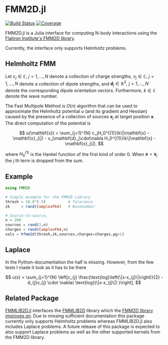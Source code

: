 # FMM2D.jl

[![Build Status](https://github.com/mipals/FMM2D.jl/actions/workflows/CI.yml/badge.svg?branch=main)](https://github.com/mipals/FMM2D.jl/actions/workflows/CI.yml?query=branch%3Amain)
[![Coverage](https://codecov.io/gh/mipals/FMM2D.jl/branch/main/graph/badge.svg)](https://codecov.io/gh/mipals/FMM2D.jl)

FMM2D.jl is a Julia interface for computing N-body interactions using the [Flatiron Institute's FMM2D library](https://github.com/flatironinstitute/fmm2d/).

Currently, the interface only supports Helmholtz problems.

## Helmholtz FMM
Let $c_j \in \mathbb{C},\ j = 1,\dots,N$ denote a collection of charge strengths, $v_j \in \mathbb{C},\ j = 1,\dots,N$ denote a collection of dipole strengths, and $\mathbf{d}_j\in\mathbb{R}^2,\ j = 1,\dots,N$ denote the corresponding dipole orientation vectors. Furthermore, $k \in \mathbb{C}$ denote the wave number.

The Fast Multipole Method is $O(n)$ algorithm that can be used to approximate the Helmholtz potential $u$ (and its gradient and Hessian) caused by the presence of a collection of sources $\mathbf{x}_j$ at target position $\mathbf{x}$. The direct computation of the potential is 

$$
u(\mathbf{x}) = \sum_{j=1}^{N} c_jH_0^{(1)}(k\|\mathbf{x} - \mathbf{x}_j\|) - v_j\mathbf{d}_j\cdot\nabla H_0^{(1)}(k\|\mathbf{x} - \mathbf{x}_j\|),
$$

where $H_0^{(1)}$ is the Hankel function of the first kind of order 0. When $\mathbf{x} = \mathbf{x}_j$ the $j$ th term is dropped from the sum.


## Example
```julia
using FMM2D

# Simple example for the FMM2D Library
thresh = 10.0^(-5)          # Tolerance
zk     = rand(ComplexF64)   # Wavenumber

# Source-to-source,
n = 200
sources = rand(2,n)
charges = rand(ComplexF64,n)
vals = hfmm2d(thresh,zk,sources,charges=charges,pg=1)
```

## Laplace
In the Python-documentation the half is missing. However, from the few tests I made it look as it has to be there

$$
u(x) = \sum_{j=1}^{N} \left[c_{j} \frac{\text{log}\left(\|x-x_{j}\|\right)}{2} - d_{j}v_{j} \cdot \nabla( \text{log}(\|x-x_{j}\|) )\right],
$$

## Related Package
[FMMLIB2D.jl](https://github.com/ludvigak/FMMLIB2D.jl) interfaces the [FMMLIB2D](https://github.com/zgimbutas/fmmlib2d) library which the [FMM2D library improves on](https://fmm2d.readthedocs.io/en/latest/). Due to missing sufficient documentation this package currently only supports Helmholtz problems whereas FMMLIB2D.jl also includes Laplace problems. A future release of this package is expected to also support Laplace problems as well as the other supported kernels from the FMM2D library.  

